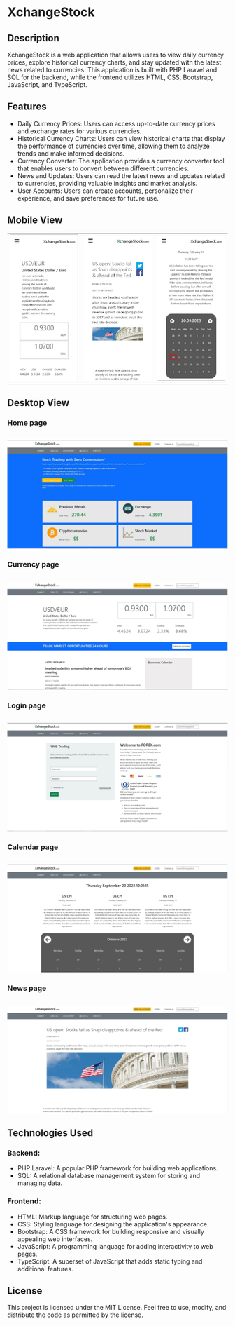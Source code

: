 # XchangeStock

## Description
XchangeStock is a web application that allows users to view daily currency prices, explore historical currency charts, and stay updated with the latest news related to currencies. This application is built with PHP Laravel and SQL for the backend, while the frontend utilizes HTML, CSS, Bootstrap, JavaScript, and TypeScript.

## Features
- Daily Currency Prices: Users can access up-to-date currency prices and exchange rates for various currencies.
- Historical Currency Charts: Users can view historical charts that display the performance of currencies over time, allowing them to analyze trends and make informed decisions.
- Currency Converter: The application provides a currency converter tool that enables users to convert between different currencies.
- News and Updates: Users can read the latest news and updates related to currencies, providing valuable insights and market analysis.
- User Accounts: Users can create accounts, personalize their experience, and save preferences for future use.

## Mobile View
<table>
  <tr>
    <td valign="top"><img src="./laravel/imgs/mobile0.JPG"/></td>
    <td valign="top"><img src="./laravel/imgs/mobile2.JPG"/></td>
    <td valign="top"><img src="./laravel/imgs/mobile1.JPG"/></td>
  </tr>
</table>

## Desktop View

### Home page

<p align="center" style="margin-top: 30px;">
  <img src="./laravel/imgs/screen0.JPG"/>
</p>

### Currency page

<p align="center" style="margin-top: 30px;">
  <img src="./laravel/imgs/screen1.JPG"/>
</p>

### Login page

<p align="center" style="margin-top: 30px;">
  <img src="./laravel/imgs/screen2.JPG"/>
</p>

### Calendar page

<p align="center" style="margin-top: 30px;">
  <img src="./laravel/imgs/screen3.JPG"/>
</p>

### News page

<p align="center" style="margin-top: 30px;">
  <img src="./laravel/imgs/screen4.JPG"/>
</p>

## Technologies Used

### Backend: 

- PHP Laravel: A popular PHP framework for building web applications.
- SQL: A relational database management system for storing and managing data.
### Frontend:
- HTML: Markup language for structuring web pages.
- CSS: Styling language for designing the application's appearance.
- Bootstrap: A CSS framework for building responsive and visually appealing web interfaces.
- JavaScript: A programming language for adding interactivity to web pages.
- TypeScript: A superset of JavaScript that adds static typing and additional features.

## License
This project is licensed under the MIT License. Feel free to use, modify, and distribute the code as permitted by the license.
